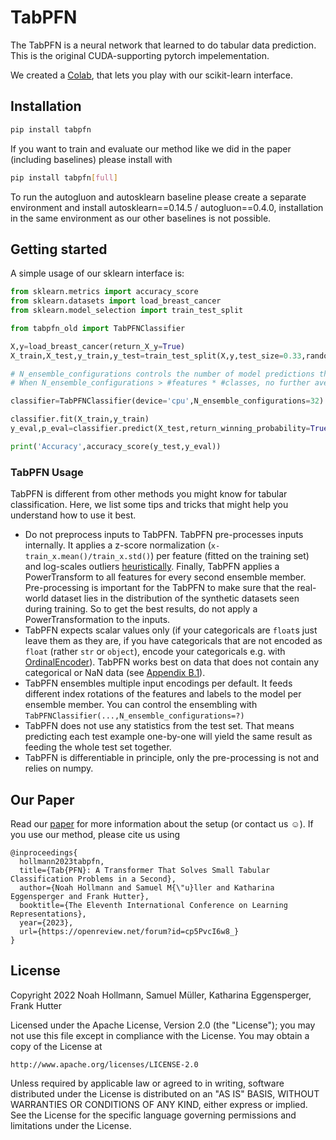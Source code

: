 # TabPFN

The TabPFN is a neural network that learned to do tabular data prediction.
This is the original CUDA-supporting pytorch impelementation.

We created a [Colab](https://colab.research.google.com/drive/194mCs6SEPEW6C0rcP7xWzcEtt1RBc8jJ), that lets you play with our scikit-learn interface.

## Installation

```bash
pip install tabpfn
```

If you want to train and evaluate our method like we did in the paper (including baselines) please install with
```bash
pip install tabpfn[full]
```
To run the autogluon and autosklearn baseline please create a separate environment and install autosklearn==0.14.5 / autogluon==0.4.0, installation in the same environment as our other baselines is not possible.

## Getting started

A simple usage of our sklearn interface is:

```python
from sklearn.metrics import accuracy_score
from sklearn.datasets import load_breast_cancer
from sklearn.model_selection import train_test_split

from tabpfn_old import TabPFNClassifier

X,y=load_breast_cancer(return_X_y=True)
X_train,X_test,y_train,y_test=train_test_split(X,y,test_size=0.33,random_state=42)

# N_ensemble_configurations controls the number of model predictions that are ensembled with feature and class rotations (See our work for details).
# When N_ensemble_configurations > #features * #classes, no further averaging is applied.

classifier=TabPFNClassifier(device='cpu',N_ensemble_configurations=32)

classifier.fit(X_train,y_train)
y_eval,p_eval=classifier.predict(X_test,return_winning_probability=True)

print('Accuracy',accuracy_score(y_test,y_eval))
```

### TabPFN Usage

TabPFN is different from other methods you might know for tabular classification.
Here, we list some tips and tricks that might help you understand how to use it best.

- Do not preprocess inputs to TabPFN. TabPFN pre-processes inputs internally. It applies a z-score normalization (`x-train_x.mean()/train_x.std()`) per feature (fitted on the training set) and log-scales outliers [heuristically](https://github.com/automl/TabPFN/blob/f7402ec1916aa78d953574daf95508045af5953e/tabpfn/utils.py#L201). Finally, TabPFN  applies a PowerTransform to all features for every second ensemble member. Pre-processing is important for the TabPFN to make sure that the real-world dataset lies in the distribution of the synthetic datasets seen during training. So to get the best results, do not apply a PowerTransformation to the inputs.
- TabPFN expects scalar values only (if your categoricals are `float`s just leave them as they are, if you have categoricals that are not encoded as `float` (rather `str` or `object`), encode your categoricals e.g. with [OrdinalEncoder](https://scikit-learn.org/stable/modules/generated/sklearn.preprocessing.OrdinalEncoder.html#sklearn.preprocessing.OrdinalEncoder)). TabPFN works best on data that does not contain any categorical or NaN data (see [Appendix B.1](https://arxiv.org/abs/2207.01848)).
- TabPFN ensembles multiple input encodings per default. It feeds different index rotations of the features and labels to the model per ensemble member. You can control the ensembling with `TabPFNClassifier(...,N_ensemble_configurations=?)`
- TabPFN does not use any statistics from the test set. That means predicting each test example one-by-one will yield the same result as feeding the whole test set together.
- TabPFN is differentiable in principle, only the pre-processing is not and relies on numpy.

## Our Paper
Read our [paper](https://arxiv.org/abs/2207.01848) for more information about the setup (or contact us ☺️).
If you use our method, please cite us using
```
@inproceedings{
  hollmann2023tabpfn,
  title={Tab{PFN}: A Transformer That Solves Small Tabular Classification Problems in a Second},
  author={Noah Hollmann and Samuel M{\"u}ller and Katharina Eggensperger and Frank Hutter},
  booktitle={The Eleventh International Conference on Learning Representations},
  year={2023},
  url={https://openreview.net/forum?id=cp5PvcI6w8_}
}
```

## License
Copyright 2022 Noah Hollmann, Samuel Müller, Katharina Eggensperger, Frank Hutter

Licensed under the Apache License, Version 2.0 (the "License");
you may not use this file except in compliance with the License.
You may obtain a copy of the License at

    http://www.apache.org/licenses/LICENSE-2.0

Unless required by applicable law or agreed to in writing, software
distributed under the License is distributed on an "AS IS" BASIS,
WITHOUT WARRANTIES OR CONDITIONS OF ANY KIND, either express or implied.
See the License for the specific language governing permissions and
limitations under the License.
